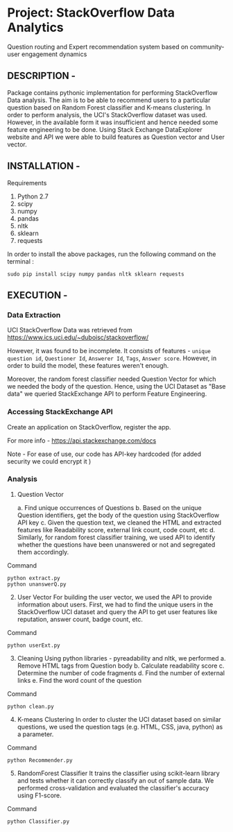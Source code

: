 # Project: StackOverflow Data Analytics
Question routing and Expert recommendation system based on community-user engagement dynamics

## DESCRIPTION - 
Package contains pythonic implementation for performing StackOverflow Data analysis. The aim is to be able to recommend users to a particular question based on Random Forest classifier and K-means clustering. In order to perform analysis, the UCI's StackOverflow dataset was used. However, in the available form it was insufficient and hence needed some feature engineering to be done. Using Stack Exchange DataExplorer website and API we were able to build features as Question vector and User vector.

## INSTALLATION - 
Requirements
1. Python 2.7
2. scipy
3. numpy
4. pandas
5. nltk
6. sklearn
7. requests

In order to install the above packages, run the following command on the terminal :
```
sudo pip install scipy numpy pandas nltk sklearn requests
```

## EXECUTION - 
### Data Extraction
UCI StackOverflow Data was retrieved from https://www.ics.uci.edu/~duboisc/stackoverflow/

However, it was found to be incomplete. It consists of features - `unique question id`, `Questioner Id`, `Answerer Id`, `Tags`, `Answer score`.
However, in order to build the model, these features weren't enough.

Moreover, the random forest classifier needed Question Vector for which we needed the body of the question. Hence, using the UCI Dataset as "Base data" we queried StackExchange API to perform Feature Engineering.

### Accessing StackExchange API
Create an application on StackOverflow, register the app. 

For more info - https://api.stackexchange.com/docs

Note - For ease of use, our code has API-key hardcoded (for added security we could encrypt it )

### Analysis
1. Question Vector

	a. Find unique occurrences of Questions
	b. Based on the unique Question identifiers, get the body of the question using StackOverflow API key
	c. Given the question text, we cleaned the HTML and extracted features like Readability score, external link count, code count, etc
	d. Similarly, for random forest classifier training, we used API to identify whether the questions have been unanswered or not and segregated them accordingly.

Command
```
python extract.py
python unanswerQ.py
```

2. User Vector
For building the user vector, we used the API to provide information about users.
First, we had to find the unique users in the StackOverflow UCI dataset and query the API to get user features like reputation, answer count, badge count, etc.

Command
```
python userExt.py
```

3. Cleaning
Using python libraries - pyreadability and nltk, we performed 
	a. Remove HTML tags from Question body
	b. Calculate readability score
	c. Determine the number of code fragments
	d. Find the number of external links
	e. Find the word count of the question

Command 
```
python clean.py
```

4. K-means Clustering
In order to cluster the UCI dataset based on similar questions, we used the question tags (e.g. HTML, CSS, java, python) as a parameter.

Command
```
python Recommender.py
```

5. RandomForest Classifier
It trains the classifier using scikit-learn library and tests whether it can correctly classify an out of sample data. We performed cross-validation and evaluated the classifier's accuracy using F1-score.

Command
```
python Classifier.py
```